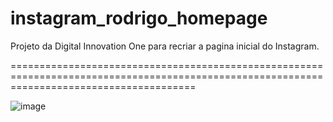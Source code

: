 # instagram_rodrigo_homepage
Projeto da Digital Innovation One para recriar a pagina inicial do Instagram.

============================================================================================================================================

![image](https://user-images.githubusercontent.com/75763403/111888824-be093c80-89be-11eb-9db7-d831e21d0d92.png)
